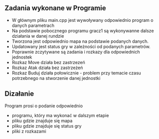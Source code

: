 ## Zadania wykonane w Programie
* W głównym pliku main.cpp jest wywoływany odpowiednio program o danych parametrach
* Na podstawie pobocznego programu gracz1 są wykonywanne dalsze działania w danej rundzie
* Tworzona jest odpowiednio mapa na podstawie podanych danych. 
* Updatowany jest status gry w zależności od podanych parametrów. 
* Poprawnie zczytywane są zadania i rozkazy dla odpowiednich jednostek
* Rozkaz Move działa bez zastrzezeń
* Rozkaz Atak działa bez zastrzeżeń
* Rozkaz Buduj działa połowicznie - problem przy temacie czasu potrzebnego na stworzenie danej jednostki


## Dizałanie
Program prosi o podanie odpowiednio 
* programu, który ma wykonać w dalszym etapie
* pliku gdzie znajduje się mapa 
* pliku gdzie znajduje się status gry 
* pliki z rozkazami
